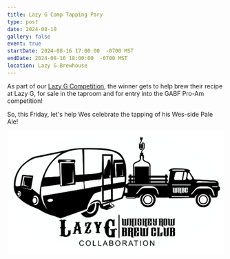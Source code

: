 ```yaml
---
title: Lazy G Comp Tapping Pary
type: post
date: 2024-08-10
gallery: false
event: true
startDate: 2024-08-16 17:00:00  -0700 MST
endDate: 2024-08-16 18:00:00  -0700 MST
location: Lazy G Brewhouse
---
```


As part of our [Lazy G Competition](/lazy-g-club-only-competition), the winner gets to help brew their recipe at Lazy G, for sale in the taproom and for entry into the GABF Pro-Am competition!

So, this Friday, let's help Wes celebrate the tapping of his Wes-side Pale Ale!

![image](event.png)

